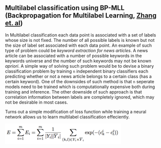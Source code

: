 ## Multilabel classification using BP-MLL (Backpropagation for Multilabel Learning, [Zhang et. al](http://ieeexplore.ieee.org/document/1683770/))
In Multilabel classification each data point is associated with a set of labels whose size is not fixed. The number of all possible labels is known but not the size of label set associated with each data point. 
An example of such type of problem could be *keyword extraction for news articles*. A news article can be associated with a number of possible keywords in the keywords universe and the number of such keywords may not be known *apriori*. A simple way of solving such problem would be to devise a binary classification problem by training ```n``` independent binary classifiers each predicting whether or not a news article belongs to a certain class (has a certain keyword). One of the downsides of such method is that ```n``` seperate models need to be trained which is computationally expensive both during training and inference. The other downside of such approach is that correlation information between labels are completely ignored, which may not be desirable in most cases. 

Turns out a simple modification of loss function while training a neural network allows us to learn multilabel classification effeciently.

<img src="https://github.com/krsapkota/multilabel_classification/blob/master/multilabel_loss_function.png" width="380">

